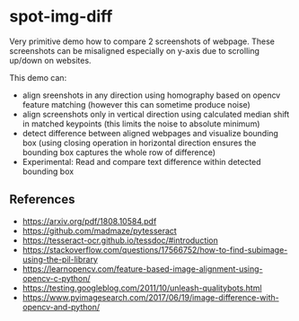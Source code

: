 # spot-img-diff

Very primitive demo how to compare 2 screenshots of webpage. These screenshots can be misaligned especially on y-axis due to scrolling up/down on websites. 

This demo can:
- align sreenshots in any direction using homography based on opencv feature matching (however this can sometime produce noise)
- align screenshots only in vertical direction using calculated median shift in matched keypoints (this limits the noise to absolute minimum)
- detect difference between aligned webpages and visualize bounding box (using closing operation in horizontal direction ensures the bounding box captures the whole row of difference)
- Experimental: Read and compare text difference within detected bounding box

## References

- https://arxiv.org/pdf/1808.10584.pdf
- https://github.com/madmaze/pytesseract
- https://tesseract-ocr.github.io/tessdoc/#introduction
- https://stackoverflow.com/questions/17566752/how-to-find-subimage-using-the-pil-library
- https://learnopencv.com/feature-based-image-alignment-using-opencv-c-python/
- https://testing.googleblog.com/2011/10/unleash-qualitybots.html
- https://www.pyimagesearch.com/2017/06/19/image-difference-with-opencv-and-python/